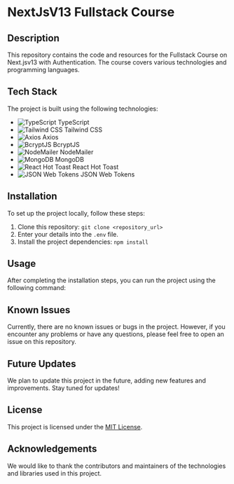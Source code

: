 # NextJsV13 Fullstack Course

## Description
This repository contains the code and resources for the Fullstack Course on Next.jsv13 with Authentication. The course covers various technologies and programming languages.

## Tech Stack
The project is built using the following technologies:

- ![TypeScript](https://img.icons8.com/color/48/000000/typescript.png) TypeScript
- ![Tailwind CSS](https://img.icons8.com/color/48/000000/tailwind-css.png) Tailwind CSS
- ![Axios](https://img.icons8.com/color/48/000000/axios.png) Axios
- ![BcryptJS](https://img.icons8.com/color/48/000000/lock.png) BcryptJS
- ![NodeMailer](https://img.icons8.com/color/48/000000/email.png) NodeMailer
- ![MongoDB](https://img.icons8.com/color/48/000000/mongodb.png) MongoDB
- ![React Hot Toast](https://img.icons8.com/color/48/000000/react.png) React Hot Toast
- ![JSON Web Tokens](https://img.icons8.com/color/48/000000/json-web-token.png) JSON Web Tokens

## Installation
To set up the project locally, follow these steps:
1. Clone this repository: `git clone <repository_url>`
2. Enter your details into the `.env` file.
3. Install the project dependencies: `npm install`

## Usage
After completing the installation steps, you can run the project using the following command:


## Known Issues
Currently, there are no known issues or bugs in the project. However, if you encounter any problems or have any questions, please feel free to open an issue on this repository.

## Future Updates
We plan to update this project in the future, adding new features and improvements. Stay tuned for updates!

## License
This project is licensed under the [MIT License](LICENSE).

## Acknowledgements
We would like to thank the contributors and maintainers of the technologies and libraries used in this project.
